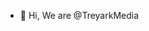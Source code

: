 - 👋 Hi, We are @TreyarkMedia


<!---
TreyarkMedia/TreyarkMedia is a ✨ special ✨ repository because its `README.md` (this file) appears on your GitHub profile.
You can click the Preview link to take a look at your changes.
--->
